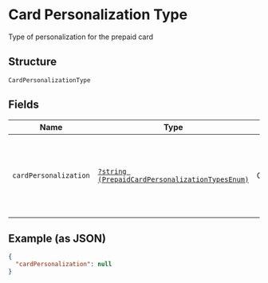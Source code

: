 
# Card Personalization Type

Type of personalization for the prepaid card

## Structure

`CardPersonalizationType`

## Fields

| Name | Type | Tags | Description | Getter | Setter |
|  --- | --- | --- | --- | --- | --- |
| `cardPersonalization` | [`?string (PrepaidCardPersonalizationTypesEnum)`](../../doc/models/prepaid-card-personalization-types-enum.md) | Optional | Specifies a card is <i>Personalized</i> or <i>Non-personalized</i> (i.e., issued to Preferred Customer) | getCardPersonalization(): ?string | setCardPersonalization(?string cardPersonalization): void |

## Example (as JSON)

```json
{
  "cardPersonalization": null
}
```

